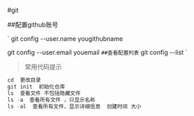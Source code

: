 #git


##配置github账号

`
git config --user.name  yougithubname


git config --user.email youemail
`
##查看配置列表
`
git config --list
`

> 常用代码提示
```javascript
cd  更改目录
git init  初始化仓库
ls  查看文件 不包括隐藏文件
ls -a  查看所有文件 ，只显示名称
ls -al  查看所有文件，显示详细信息  创建时间 大小

```









